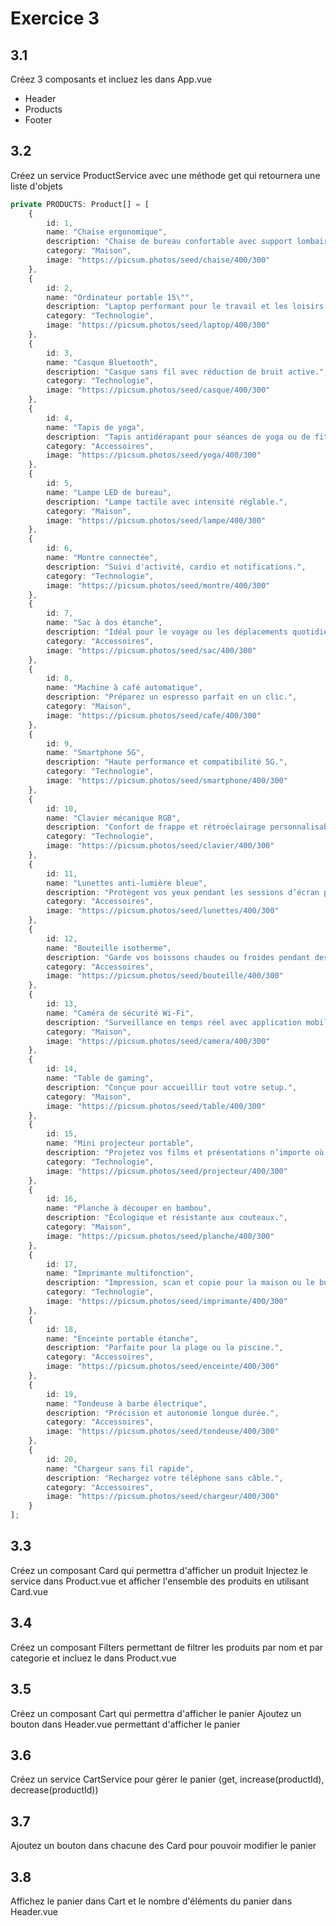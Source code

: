 # Exercice 3

## 3.1

Créez 3 composants et incluez les dans App.vue 
- Header
- Products
- Footer

## 3.2
Créez un service ProductService avec une méthode get qui retournera
une liste d'objets

```ts
private PRODUCTS: Product[] = [
    {
        id: 1,
        name: "Chaise ergonomique",
        description: "Chaise de bureau confortable avec support lombaire.",
        category: "Maison",
        image: "https://picsum.photos/seed/chaise/400/300"
    },
    {
        id: 2,
        name: "Ordinateur portable 15\"",
        description: "Laptop performant pour le travail et les loisirs.",
        category: "Technologie",
        image: "https://picsum.photos/seed/laptop/400/300"
    },
    {
        id: 3,
        name: "Casque Bluetooth",
        description: "Casque sans fil avec réduction de bruit active.",
        category: "Technologie",
        image: "https://picsum.photos/seed/casque/400/300"
    },
    {
        id: 4,
        name: "Tapis de yoga",
        description: "Tapis antidérapant pour séances de yoga ou de fitness.",
        category: "Accessoires",
        image: "https://picsum.photos/seed/yoga/400/300"
    },
    {
        id: 5,
        name: "Lampe LED de bureau",
        description: "Lampe tactile avec intensité réglable.",
        category: "Maison",
        image: "https://picsum.photos/seed/lampe/400/300"
    },
    {
        id: 6,
        name: "Montre connectée",
        description: "Suivi d'activité, cardio et notifications.",
        category: "Technologie",
        image: "https://picsum.photos/seed/montre/400/300"
    },
    {
        id: 7,
        name: "Sac à dos étanche",
        description: "Idéal pour le voyage ou les déplacements quotidiens.",
        category: "Accessoires",
        image: "https://picsum.photos/seed/sac/400/300"
    },
    {
        id: 8,
        name: "Machine à café automatique",
        description: "Préparez un espresso parfait en un clic.",
        category: "Maison",
        image: "https://picsum.photos/seed/cafe/400/300"
    },
    {
        id: 9,
        name: "Smartphone 5G",
        description: "Haute performance et compatibilité 5G.",
        category: "Technologie",
        image: "https://picsum.photos/seed/smartphone/400/300"
    },
    {
        id: 10,
        name: "Clavier mécanique RGB",
        description: "Confort de frappe et rétroéclairage personnalisable.",
        category: "Technologie",
        image: "https://picsum.photos/seed/clavier/400/300"
    },
    {
        id: 11,
        name: "Lunettes anti-lumière bleue",
        description: "Protègent vos yeux pendant les sessions d’écran prolongées.",
        category: "Accessoires",
        image: "https://picsum.photos/seed/lunettes/400/300"
    },
    {
        id: 12,
        name: "Bouteille isotherme",
        description: "Garde vos boissons chaudes ou froides pendant des heures.",
        category: "Accessoires",
        image: "https://picsum.photos/seed/bouteille/400/300"
    },
    {
        id: 13,
        name: "Caméra de sécurité Wi-Fi",
        description: "Surveillance en temps réel avec application mobile.",
        category: "Maison",
        image: "https://picsum.photos/seed/camera/400/300"
    },
    {
        id: 14,
        name: "Table de gaming",
        description: "Conçue pour accueillir tout votre setup.",
        category: "Maison",
        image: "https://picsum.photos/seed/table/400/300"
    },
    {
        id: 15,
        name: "Mini projecteur portable",
        description: "Projetez vos films et présentations n’importe où.",
        category: "Technologie",
        image: "https://picsum.photos/seed/projecteur/400/300"
    },
    {
        id: 16,
        name: "Planche à découper en bambou",
        description: "Écologique et résistante aux couteaux.",
        category: "Maison",
        image: "https://picsum.photos/seed/planche/400/300"
    },
    {
        id: 17,
        name: "Imprimante multifonction",
        description: "Impression, scan et copie pour la maison ou le bureau.",
        category: "Technologie",
        image: "https://picsum.photos/seed/imprimante/400/300"
    },
    {
        id: 18,
        name: "Enceinte portable étanche",
        description: "Parfaite pour la plage ou la piscine.",
        category: "Accessoires",
        image: "https://picsum.photos/seed/enceinte/400/300"
    },
    {
        id: 19,
        name: "Tondeuse à barbe électrique",
        description: "Précision et autonomie longue durée.",
        category: "Accessoires",
        image: "https://picsum.photos/seed/tondeuse/400/300"
    },
    {
        id: 20,
        name: "Chargeur sans fil rapide",
        description: "Rechargez votre téléphone sans câble.",
        category: "Accessoires",
        image: "https://picsum.photos/seed/chargeur/400/300"
    }
];
```

## 3.3
Créez un composant Card qui permettra d'afficher un produit
Injectez le service dans Product.vue et afficher l'ensemble des produits en utilisant Card.vue

## 3.4
Créez un composant Filters permettant de filtrer les produits par nom et par categorie et incluez le dans Product.vue

## 3.5
Créez un composant Cart qui permettra d'afficher le panier
Ajoutez un bouton dans Header.vue permettant d'afficher le panier

## 3.6
Créez un service CartService pour gérer le panier (get, increase(productId), decrease(productId))

## 3.7
Ajoutez un bouton dans chacune des Card pour pouvoir modifier le panier

## 3.8
Affichez le panier dans Cart et le nombre d'éléments du panier dans Header.vue

